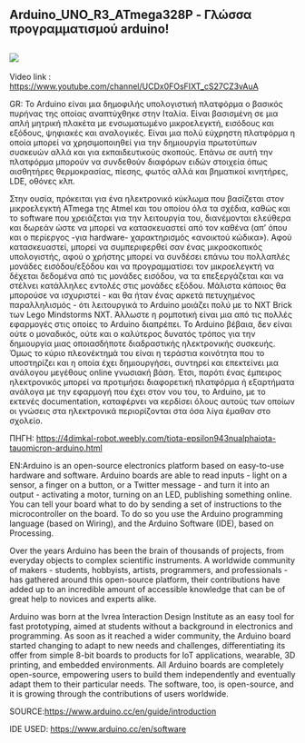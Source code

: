 Arduino_UNO_R3_ATmega328P - Γλώσσα προγραμματισμού arduino!
------
![](https://th.bing.com/th/id/OIP.SpJecmZjPltXmvNJkf6-bwHaFj?pid=ImgDet&rs=1)
---------------------------------------------------------------------------------------------------------------------------------------
Video link : https://www.youtube.com/channel/UCDx0FOsFIXT_cS27CZ3vAuA



GR: Το Arduino είναι μια δημοφιλής υπολογιστική πλατφόρμα ο βασικός πυρήνας της οποίας αναπτύχθηκε στην Ιταλία.
Είναι βασισμένη σε μια απλή μητρική πλακέτα με ενσωματωμένο μικροελεγκτή, εισόδους και εξόδους, ψηφιακές και αναλογικές. Είναι μια πολύ εύχρηστη πλατφόρμα η οποία μπορεί να χρησιμοποιηθεί για την δημιουργία πρωτοτύπων συσκευών αλλά και για εκπαιδευτικούς σκοπούς. Επάνω σε αυτή την πλατφόρμα μπορούν να συνδεθούν διαφόρων ειδών στοιχεία όπως αισθητήρες θερμοκρασίας, πίεσης, φωτός αλλά και βηματικοί κινητήρες, LDE, οθόνες κλπ.

Στην ουσία, πρόκειται για ένα ηλεκτρονικό κύκλωμα που βασίζεται στον μικροελεγκτή ATmega της Atmel και του οποίου όλα τα σχέδια, καθώς και το software που χρειάζεται για την λειτουργία του, διανέμονται ελεύθερα και δωρεάν ώστε να μπορεί να κατασκευαστεί από τον καθένα (απ’ όπου και ο περίεργος -για hardware- χαρακτηρισμός «ανοικτού κώδικα»). Αφού κατασκευαστεί, μπορεί να συμπεριφερθεί σαν ένας μικροσκοπικός υπολογιστής, αφού ο χρήστης μπορεί να συνδέσει επάνω του πολλαπλές μονάδες εισόδου/εξόδου και να προγραμματίσει τον μικροελεγκτή να δέχεται δεδομένα από τις μονάδες εισόδου, να τα επεξεργάζεται και να στέλνει κατάλληλες εντολές στις μονάδες εξόδου. Μάλιστα κάποιος θα μπορούσε να ισχυριστεί - και θα ήταν ένας αρκετά πετυχημένος παραλληλισμός - ότι λειτουργικά το Arduino μοιάζει πολύ με το NXT Brick των Lego Mindstorms NXT. Άλλωστε η ρομποτική είναι μια από τις πολλές εφαρμογές στις οποίες το Arduino διαπρέπει.
Το Arduino βέβαια, δεν είναι ούτε ο μοναδικός, ούτε και ο καλύτερος δυνατός τρόπος για την δημιουργία μιας οποιασδήποτε διαδραστικής ηλεκτρονικής συσκευής. Όμως το κύριο πλεονέκτημά του είναι η τεράστια κοινότητα που το υποστηρίζει και η οποία έχει δημιουργήσει, συντηρεί και επεκτείνει μια ανάλογου μεγέθους online γνωσιακή βάση. Έτσι, παρότι ένας έμπειρος ηλεκτρονικός μπορεί να προτιμήσει διαφορετική πλατφόρμα ή εξαρτήματα ανάλογα με την εφαρμογή που έχει στον νου του, το Arduino, με το εκτενές documentation, καταφέρνει να κερδίσει όλους αυτούς των οποίων οι γνώσεις στα ηλεκτρονικά περιορίζονται στα όσα λίγα έμαθαν στο σχολείο.

ΠΗΓΗ: https://4dimkal-robot.weebly.com/tiota-epsilon943nualphaiota-tauomicron-arduino.html

EN:Arduino is an open-source electronics platform based on easy-to-use hardware and software. Arduino boards are able to read inputs - light on a sensor, a finger on a button, or a Twitter message - and turn it into an output - activating a motor, turning on an LED, publishing something online. You can tell your board what to do by sending a set of instructions to the microcontroller on the board. To do so you use the Arduino programming language (based on Wiring), and the Arduino Software (IDE), based on Processing.

Over the years Arduino has been the brain of thousands of projects, from everyday objects to complex scientific instruments. A worldwide community of makers - students, hobbyists, artists, programmers, and professionals - has gathered around this open-source platform, their contributions have added up to an incredible amount of accessible knowledge that can be of great help to novices and experts alike.

Arduino was born at the Ivrea Interaction Design Institute as an easy tool for fast prototyping, aimed at students without a background in electronics and programming. As soon as it reached a wider community, the Arduino board started changing to adapt to new needs and challenges, differentiating its offer from simple 8-bit boards to products for IoT applications, wearable, 3D printing, and embedded environments. All Arduino boards are completely open-source, empowering users to build them independently and eventually adapt them to their particular needs. The software, too, is open-source, and it is growing through the contributions of users worldwide.

SOURCE:https://www.arduino.cc/en/guide/introduction

IDE USED: https://www.arduino.cc/en/software
